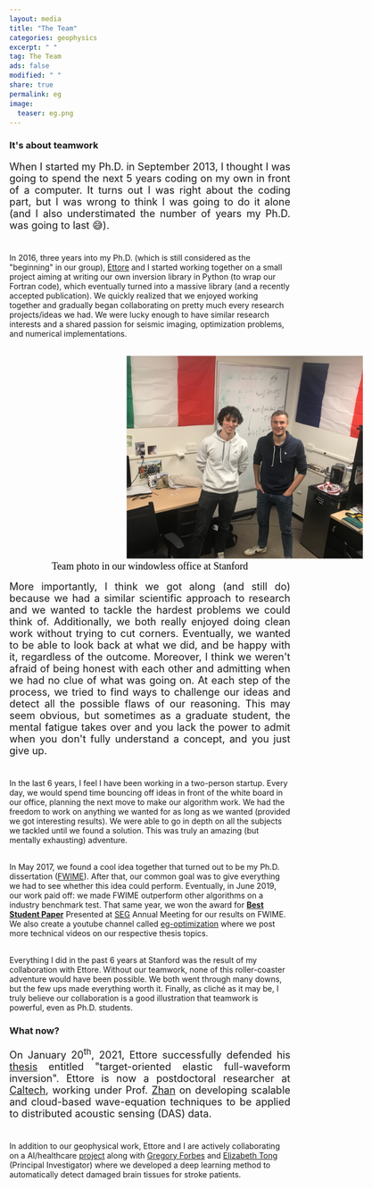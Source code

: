```yaml
---
layout: media
title: "The Team"
categories: geophysics
excerpt: " "
tag: The Team
ads: false
modified: " "
share: true
permalink: eg
image:
  teaser: eg.png
---
```


<style>
.fig{
    width: 500px;
    margin-left: 170px;
}
@media screen and (max-width: 700px){

.fig{
    width: 400px;
    margin-left: 40px;
}
}
</style>

<h3>It's about teamwork</h3>
<p style="text-align:justify; font-size: 18px">
When I started my Ph.D. in September 2013, I thought I was going to spend the next 5 years coding on my own in front of a computer. It turns out I was right about the coding part, but I was wrong to think I was going to do it alone (and I also understimated the number of years my Ph.D. was going to last 😅).<br/><br/>

In 2016, three years into my Ph.D. (which is still considered as the "beginning" in our group), <a href="https://www.linkedin.com/in/ettore-biondi/">Ettore</a> and I started working together on a small project aiming at writing our own inversion library in Python (to wrap our Fortran code), which eventually turned into a massive library (and a recently accepted publication). We quickly realized that we enjoyed working together and gradually began collaborating on pretty much every research projects/ideas we had. We were lucky enough to have similar research interests and a shared passion for seismic imaging, optimization problems, and numerical implementations. <br/><br/>
</p>

<figure>
<img src="/images/eg.png" class="fig"/>
<figcaption style="height: 1.0em; text-align:center; font-size: 18px; font-family: Calibri; color: black; margin-left: 0px">Team photo in our windowless office at Stanford</figcaption>
</figure>

<p style="text-align:justify; font-size: 18px;">
More importantly, I think we got along (and still do) because we had a similar scientific approach to research and we wanted to tackle the hardest problems we could think of. Additionally, we both really enjoyed doing clean work without trying to cut corners. Eventually, we wanted to be able to look back at what we did, and be happy with it, regardless of the outcome. Moreover, I think we weren't afraid of being honest with each other and admitting when we had no clue of what was going on. At each step of the process, we tried to find ways to challenge our ideas and detect all the possible flaws of our reasoning. This may seem obvious, but sometimes as a graduate student, the mental fatigue takes over and you lack the power to admit when you don't fully understand a concept, and you just give up.<br/><br/>

In the last 6 years, I feel I have been working in a two-person startup. Every day, we would spend time bouncing off ideas in front of the white board in our office, planning the next move to make our algorithm work. We had the freedom to work on anything we wanted for as long as we wanted (provided we got interesting results). We were able to go in depth on all the subjects we tackled until we found a solution. This was truly an amazing (but mentally exhausting)
adventure.<br/><br/>

In May 2017, we found a cool idea together that turned out to be my Ph.D. dissertation (<a href="/geophysics">FWIME</a>). After that, our common goal was to give everything we had to see whether this idea could perform. Eventually, in June 2019, our work paid off: we made FWIME outperform other algorithms on a industry benchmark test. That same year, we won the award for <a href="https://sep.sites.stanford.edu/guillaume-barnier-receives-award-best-student-paper-presented-seg-2019-annual-meeting"><b>Best Student Paper</b></a> Presented at <a href="https://seg.org/About-SEG/Governance/Honors-and-Awards">SEG</a> Annual Meeting for our results on FWIME. We also create a youtube channel called <a href="https://www.youtube.com/channel/UCjloQO0H6JnddXoB017mcog" target="_blank">eg-optimization</a> where we post more technical videos on our respective thesis topics.<br/><br/>

Everything I did in the past 6 years at Stanford was the result of my collaboration with Ettore. Without our teamwork, none of this roller-coaster adventure would have been possible. We both went through many downs, but the few ups made everything worth it. Finally, as cliché as it may be, I truly believe our collaboration is a good illustration that teamwork is powerful, even as Ph.D. students.
</p>

<h3>What now?</h3>
<p style="text-align:justify; font-size: 18px;">
On January 20<sup>th</sup>, 2021, Ettore successfully defended his <a href="http://sepwww.stanford.edu/data/media/public/sep/ettore/pdfs/thesis/thesis_Ettore.pdf" target="_blank">thesis</a> entitled "target-oriented elastic full-waveform inversion". Ettore is now a postdoctoral researcher at <a href="http://seismolab.caltech.edu/biondi_e.html" target="_blank">Caltech</a>, working under Prof. <a href="http://seismolab.caltech.edu/zhan_z.html" target="_blank">Zhan</a> on developing scalable and cloud-based wave-equation techniques to be applied to distributed acoustic sensing (DAS) data. <br/><br/>

In addition to our geophysical work, Ettore and I are actively collaborating on a AI/healthcare <a href="/ctp-project">project</a> along with <a href="https://www.linkedin.com/in/greg-forbes/" target="_blank">Gregory Forbes</a> and <a href="https://profiles.stanford.edu/elizabeth-tong" target="_blank">Elizabeth Tong</a> (Principal Investigator) where we developed a deep learning method to automatically detect damaged brain tissues for stroke patients.
</p>
